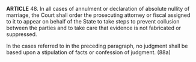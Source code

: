 **ARTICLE** 48. In all cases of annulment or declaration of absolute nullity of marriage, the Court shall order the prosecuting attorney or fiscal assigned to it to appear on behalf of the State to take steps to prevent collusion between the parties and to take care that evidence is not fabricated or suppressed.

In the cases referred to in the preceding paragraph, no judgment shall be based upon a stipulation of facts or confession of judgment. (88a)